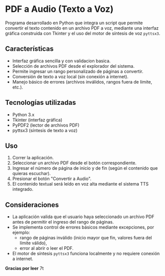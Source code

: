 # PDF a Audio (Texto a Voz)

Programa desarrollado en Python que integra un script que permite convertir el texto contenido en un archivo PDF a voz, mediante una interfaz gráfica construida con Tkinter y el uso del motor de síntesis de voz `pyttsx3`.

## Características

- Interfaz gráfica sencilla y con validacion basica.
- Selección de archivos PDF desde el explorador del sistema.
- Permite ingresar un rango personalizado de páginas a convertir.
- Conversión de texto a voz local (sin conexión a internet).
- Manejo básico de errores (archivos inválidos, rangos fuera de límite, etc.).

## Tecnologías utilizadas

- Python 3.x
- Tkinter (interfaz gráfica)
- PyPDF2 (lector de archivos PDF)
- pyttsx3 (síntesis de texto a voz)

## Uso

1. Correr la aplicación.  
2. Seleccionar un archivo PDF desde el botón correspondiente.  
3. Ingresar el número de página de inicio y de fin (según el contenido que quieras escuchar).  
4. Presionar el botón "Convertir a Audio".  
5. El contenido textual será leído en voz alta mediante el sistema TTS integrado.

## Consideraciones

- La aplicación valida que el usuario haya seleccionado un archivo PDF antes de permitir el ingreso del rango de páginas.
- Se implementa control de errores básicos mediante excepciones, por ejemplo:
  - rango de páginas inválido (inicio mayor que fin, valores fuera del límite válido),
  - error al abrir o leer el PDF.
- El motor de síntesis `pyttsx3` funciona localmente y no requiere conexión a internet.

**Gracias por leer** 
        7t

   
